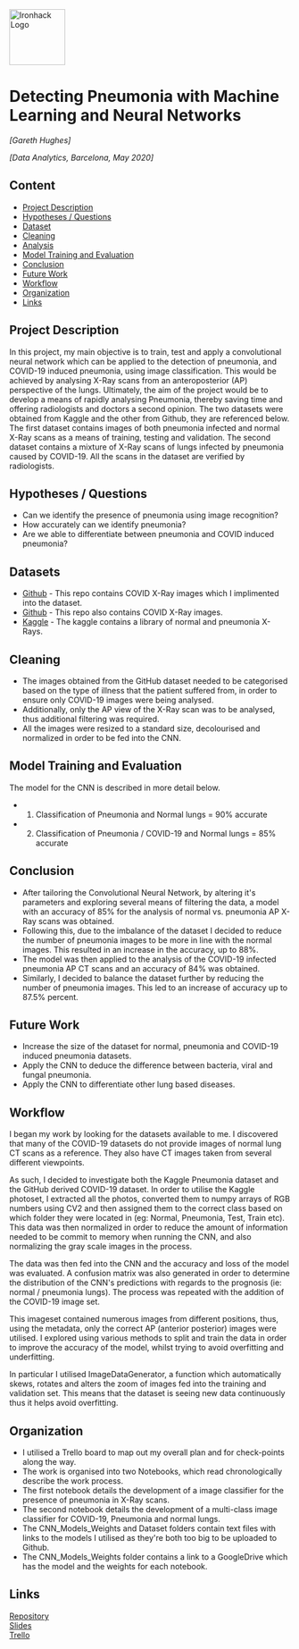 <img src="https://bit.ly/2VnXWr2" alt="Ironhack Logo" width="100"/>

# Detecting Pneumonia with Machine Learning and Neural Networks
*[Gareth Hughes]*

*[Data Analytics, Barcelona,  May 2020]*

## Content
- [Project Description](#project-description)
- [Hypotheses / Questions](#hypotheses-questions)
- [Dataset](#dataset)
- [Cleaning](#cleaning)
- [Analysis](#analysis)
- [Model Training and Evaluation](#model-training-and-evaluation)
- [Conclusion](#conclusion)
- [Future Work](#future-work)
- [Workflow](#workflow)
- [Organization](#organization)
- [Links](#links)

## Project Description
In this project, my main objective is to train, test and apply a convolutional neural network which can be 
applied to the detection of pneumonia, and COVID-19 induced pneumonia, using image classification. This would be 
achieved by analysing X-Ray scans from an anteroposterior (AP) perspective of the lungs.
Ultimately, the aim of the project would be to develop a means of rapidly analysing Pneumonia, thereby saving time
and offering radiologists and doctors a second opinion.
The two datasets were obtained from Kaggle and the other from Github, they are referenced below. The first 
dataset contains images of both pneumonia infected and normal X-Ray scans as a means of training, testing and validation.
The second dataset contains a mixture of X-Ray scans of lungs infected by pneumonia caused by COVID-19. All the scans
in the dataset are verified by radiologists. 


## Hypotheses / Questions
* Can we identify the presence of pneumonia using image recognition?
* How accurately can we identify pneumonia?
* Are we able to differentiate between pneumonia and COVID induced pneumonia?

## Datasets
* [Github](https://github.com/UCSD-AI4H/COVID-CT) - This repo contains COVID X-Ray images which I implimented into the dataset.
* [Github](https://github.com/peiriant/COVID19) - This repo also contains COVID X-Ray images.
* [Kaggle](https://www.kaggle.com/paultimothymooney/chest-xray-pneumonia) - The kaggle contains a library of normal and pneumonia X-Rays.

## Cleaning
* The images obtained from the GitHub dataset needed to be categorised based on the type of illness
that the patient suffered from, in order to ensure only COVID-19 images were being analysed.
* Additionally, only the AP view of the X-Ray scan was to be analysed, thus additional filtering was required.
* All the images were resized to a standard size, decolourised and normalized in order to be fed into the
CNN. 

## Model Training and Evaluation
The model for the CNN is described in more detail below. 
- 1) Classification of Pneumonia and Normal lungs = 90% accurate
- 2) Classification of Pneumonia / COVID-19 and Normal lungs = 85% accurate

## Conclusion
* After tailoring the Convolutional Neural Network, by altering it's parameters and exploring several means of 
filtering the data, a model with an accuracy of 85% for the analysis of normal vs. pneumonia AP X-Ray scans 
was obtained.
* Following this, due to the imbalance of the dataset I decided to reduce the number of pneumonia images to be
more in line with the normal images. This resulted in an increase in the accuracy, up to 88%.
* The model was then applied to the analysis of the COVID-19 infected pneumonia AP CT scans and an accuracy of 
84% was obtained. 
* Similarly, I decided to balance the dataset further by reducing the number of pneumonia images. This led to an
increase of accuracy up to 87.5% percent.


## Future Work
* Increase the size of the dataset for normal, pneumonia and COVID-19 induced pneumonia datasets.
* Apply the CNN to deduce the difference between bacteria, viral and fungal pneumonia.
* Apply the CNN to differentiate other lung based diseases. 

## Workflow
I began my work by looking for the datasets available to me. I discovered that many of the COVID-19 datasets
do not provide images of normal lung CT scans as a reference. They also have CT images taken from several
different viewpoints. 

As such, I decided to investigate both the Kaggle Pneumonia dataset and the GitHub derived
COVID-19 dataset. In order to utilise the Kaggle photoset, I extracted all the photos, converted them to 
numpy arrays of RGB numbers using CV2 and then assigned them to the correct class based on which folder they were
located in (eg: Normal, Pneumonia, Test, Train etc). This data was then normalized in order to reduce the 
amount of information needed to be commit to memory when running the CNN, and also normalizing the gray scale images
in the process. 

The data was then fed into the CNN and the accuracy and loss of the model was evaluated. A confusion matrix was also
generated in order to determine the distribution of the CNN's predictions with regards to the prognosis (ie: normal / pneumonia lungs).
The process was repeated with the addition of the COVID-19 image set. 

This imageset contained numerous images from different
positions, thus, using the metadata, only the correct AP (anterior posterior) images were utilised. 
I explored using various methods to split and train the data in order to improve the accuracy of the model, whilst trying
to avoid overfitting and underfitting.
 
In particular I utilised ImageDataGenerator, a function which automatically skews, rotates and 
alters the zoom of images fed into the training and validation set. This means that the dataset is seeing new data continuously thus
it helps avoid overfitting.

## Organization
- I utilised a Trello board to map out my overall plan and for check-points along the way.
- The work is organised into two Notebooks, which read chronologically describe the work process.
- The first notebook details the development of a image classifier for the presence of pneumonia in X-Ray scans.
- The second notebook details the development of a multi-class image classifier for COVID-19, Pneumonia and normal lungs.
- The CNN_Models_Weights and Dataset folders contain text files with links to the models I utilised as they're both too
big to be uploaded to Github.
- The CNN_Models_Weights folder contains a link to a GoogleDrive which has the model and the weights for each notebook.

## Links

[Repository](https://github.com/peiriant/Project-Week-8-Final-Project/tree/master/your-project)  
[Slides](https://docs.google.com/presentation/d/1EOBTjrrSqtab0Yp7QVxBku-6PXEwTSGyHm1JzJkU20Q/edit?usp=sharing)  
[Trello](https://trello.com/b/CDl7EYhV/project-5)
